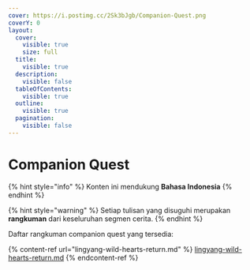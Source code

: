 ```yaml
---
cover: https://i.postimg.cc/2Sk3bJgb/Companion-Quest.png
coverY: 0
layout:
  cover:
    visible: true
    size: full
  title:
    visible: true
  description:
    visible: false
  tableOfContents:
    visible: true
  outline:
    visible: true
  pagination:
    visible: false
---
```


# Companion Quest

{% hint style="info" %}
Konten ini mendukung **Bahasa Indonesia**
{% endhint %}

{% hint style="warning" %}
Setiap tulisan yang disuguhi merupakan **rangkuman** dari keseluruhan segmen cerita.
{% endhint %}

Daftar rangkuman companion quest yang tersedia:

{% content-ref url="lingyang-wild-hearts-return.md" %}
[lingyang-wild-hearts-return.md](lingyang-wild-hearts-return.md)
{% endcontent-ref %}

